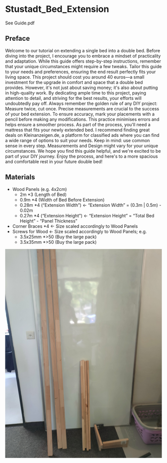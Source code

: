# Stustadt_Bed_Extension
See Guide.pdf

## Preface
Welcome to our tutorial on extending a single bed into a double bed. Before diving into the project, I encourage you to embrace a mindset of practicality and adaptation. While this guide offers step-by-step instructions, remember that your unique circumstances might require a few tweaks. Tailor this guide to your needs and preferences, ensuring the end result perfectly fits your living space.
This project should cost you around 40 euros—a small investment for the upgrade in comfort and space that a double bed provides. However, it's not just about saving money; it's also about putting in high-quality work. By dedicating ample time to this project, paying attention to detail, and striving for the best results, your efforts will undoubtedly pay off.
Always remember the golden rule of any DIY project: Measure twice, cut once. Precise measurements are crucial to the success of your bed extension. To ensure accuracy, mark your placements with a pencil before making any modifications. This practice minimises errors and helps ensure a smoother process.
As part of the process, you'll need a mattress that fits your newly extended bed. I recommend finding great deals on Kleinanzeigen.de, a platform for classified ads where you can find a wide range of options to suit your needs.
Keep in mind: use common sense in every step. Measurements and Design might vary for your unique circumstances. 
We hope you find this guide helpful, and we're excited to be part of your DIY journey. Enjoy the process, and here's to a more spacious and comfortable rest in your future double bed!

## Materials
- Wood Panels (e.g. 4x2cm)
    - 2m *3 (Length of Bed)
    - 0.9m *4 (Width of Bed Before Extension)
    - 0.28m *4 (“Extension Width”) <- “Extension Width” = (0.3m | 0.5m) - 0.02m
    - 0.27m *4 (“Extension Height”) <- “Extension Height” = “Total Bed Height” - “Panel Thickness”
- Corner Braces *4 <- Size scaled accordingly to Wood Panels
- Screws for Wood <- Size scaled accordingly to Wood Panels; e.g.
    - 3.5x25mm *>50 (Buy the large pack)
    - 3.5x35mm *>50 (Buy the large pack)

![Wood-Panels](IMG20230527125833.jpg)


